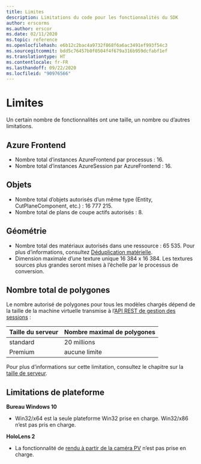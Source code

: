 ```yaml
---
title: Limites
description: Limitations du code pour les fonctionnalités du SDK
author: erscorms
ms.author: erscor
ms.date: 02/11/2020
ms.topic: reference
ms.openlocfilehash: e6b12c2bac4a9732f868f6a6ac3491ef993f54c3
ms.sourcegitcommit: bdd5c76457b0f0504f4f679a316b959dcfabf1ef
ms.translationtype: HT
ms.contentlocale: fr-FR
ms.lasthandoff: 09/22/2020
ms.locfileid: "90976566"
---
```

# <a name="limitations"></a>Limites

Un certain nombre de fonctionnalités ont une taille, un nombre ou d’autres limitations.

## <a name="azure-frontend"></a>Azure Frontend

* Nombre total d’instances AzureFrontend par processus : 16.
* Nombre total d’instances AzureSession par AzureFrontend : 16.

## <a name="objects"></a>Objets

* Nombre total d’objets autorisés d’un même type (Entity, CutPlaneComponent, etc.) : 16 777 215.
* Nombre total de plans de coupe actifs autorisés : 8.

## <a name="geometry"></a>Géométrie

* Nombre total des matériaux autorisés dans une ressource : 65 535. Pour plus d’informations, consultez [Déduplication matérielle](../how-tos/conversion/configure-model-conversion.md#material-de-duplication).
* Dimension maximale d’une texture unique 16 384 x 16 384. Les textures sources plus grandes seront mises à l’échelle par le processus de conversion.

## <a name="overall-number-of-polygons"></a>Nombre total de polygones

Le nombre autorisé de polygones pour tous les modèles chargés dépend de la taille de la machine virtuelle transmise à l’[API REST de gestion des sessions](../how-tos/session-rest-api.md#create-a-session) :

| Taille du serveur | Nombre maximal de polygones |
|:--------|:------------------|
|standard| 20 millions |
|Premium| aucune limite |

Pour plus d’informations sur cette limitation, consultez le chapitre sur la [taille de serveur](../reference/vm-sizes.md).

## <a name="platform-limitations"></a>Limitations de plateforme

**Bureau Windows 10**

* Win32/x64 est la seule plateforme Win32 prise en charge. Win32/x86 n’est pas pris en charge.

**HoloLens 2**

* La fonctionnalité de [rendu à partir de la caméra PV](https://docs.microsoft.com/windows/mixed-reality/mixed-reality-capture-for-developers#render-from-the-pv-camera-opt-in) n’est pas prise en charge.
